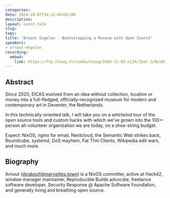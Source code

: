 ```yaml
---
categories:
date: 2024-10-07T14:12:43+02:00
description:
layout: event-talk
slug:
tags:
title: "Arnout Engelen - Bootstrapping a Museum with Open Source"
speakers:
- arnout-engelen
recording:
  embed:
    link: https://ftp.nluug.nl/video/nluug/2024-11-05-nj24/Zaal-3/NLUUG-NJ24-ArnoutEngelen-BootstrappingAMuseumWithOpenSource.mkv
---
```


## Abstract

Since 2020, EICAS evolved from an idea without collection, location or money into a full-fledged, officially-recognized museum for modern and contemporary art in Deventer, the Netherlands.

In this technically-oriented talk, I will take you on a whirlwind tour of the open source tools and custom hacks with which we've grown into the 100+-person all-volunteer organization we are today, on a shoe-string budget.

Expect: NixOS, nginx for email, Nextcloud, the Semantic Web strikes back, Roundcube, systemd, DoS mayhem, Fat Thin Clients, Wikipedia edit wars, and much more.

## Biography

Arnout ([@raboof@merveilles.town](https://merveilles.town/@raboof)) is a NixOS committer, active at Hack42, window manager maintainer, Reproducible Builds advocate, freelance software developer, Security Response @ Apache Software Foundation, and generally living and breathing open source.
